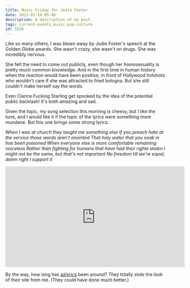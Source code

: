 ```yaml
---
title: Music Friday for Jodie Foster
date: 2013-01-18 05:46
description: A description of my post.
tags: current-events,music-pop-culture
id: 1516
---
```

Like so many others, I was blown away by Jodie Foster's speech at the Golden Globe awards.  She wasn't crazy, she wasn't on drugs.  She was incredibly nervous.

She felt the need to come out publicly, even though her homosexuality is pretty much common knowledge.  And in the first time in human history when the reaction would have been positive, in front of Hollywood hotshots who wouldn't care if she was attracted to fried bologna.  But she still couldn't make herself say the words.

Even Clarice Fucking Starling get spooked by the idea of the potential public backlash!  It's both amazing and sad.  

Given the topic, my song selection this morning is cheesy, but I like the tune, and I would like it if the topic of the lyrics were something more mundane.  But this one brings some strong lyrics.

<i>When I was at church they taught me something else
If you preach hate at the service those words aren't anointed
That holy water that you soak in has been poisoned
When everyone else is more comfortable remaining voiceless
Rather than fighting for humans that have had their rights stolen
I might not be the same, but that's not important
No freedom till we're equal, damn right I support it</i>

<iframe width="560" height="315" src="http://www.youtube.com/embed/hlVBg7_08n0" frameborder="0" allowfullscreen></iframe>

By the way, how long has <a href="http://azlyrics.com" target="_blank">azlyrics</a> been around?  They totally stole the look of their site from me.  (They could have done much better.)
